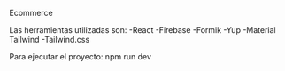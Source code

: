 Ecommerce

Las herramientas utilizadas son:
-React -Firebase -Formik -Yup -Material Tailwind -Tailwind.css

Para ejecutar el proyecto:
npm run dev
